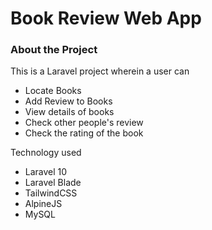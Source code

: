 

# Book Review Web App
### About the Project

This is a Laravel project wherein a user can 
- Locate Books
- Add Review to Books
- View details of books
- Check other people's review
- Check the rating of the book

Technology used
- Laravel 10
- Laravel Blade
- TailwindCSS
- AlpineJS
- MySQL
